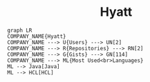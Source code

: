 <h1 align="center">Hyatt</h1>

```mermaid
graph LR
COMPANY_NAME{Hyatt}
COMPANY_NAME ---> U{Users} ---> UN[2]
COMPANY_NAME ---> R{Repositories} ---> RN[2]
COMPANY_NAME ---> G{Gists} ---> GN[114]
COMPANY_NAME ---> ML{Most Used<br>Languages}
ML --> Java[Java]
ML --> HCL[HCL]
```

